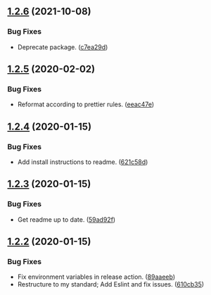 ## [1.2.6](https://github.com/yeldiRium/redux-migrations/compare/v1.2.5...v1.2.6) (2021-10-08)


### Bug Fixes

* Deprecate package. ([c7ea29d](https://github.com/yeldiRium/redux-migrations/commit/c7ea29d5568780c785ad8ac64b10b17dde4afc6c))

## [1.2.5](https://github.com/yeldiRium/redux-migrations/compare/v1.2.4...v1.2.5) (2020-02-02)


### Bug Fixes

* Reformat according to prettier rules. ([eeac47e](https://github.com/yeldiRium/redux-migrations/commit/eeac47e6709a3b2d53eb22366963e15c8514a359))

## [1.2.4](https://github.com/yeldiRium/redux-migrations/compare/v1.2.3...v1.2.4) (2020-01-15)


### Bug Fixes

* Add install instructions to readme. ([621c58d](https://github.com/yeldiRium/redux-migrations/commit/621c58d2f5e85a8f487d7b3b308cbaf7cd740c38))

## [1.2.3](https://github.com/yeldiRium/redux-migrations/compare/v1.2.2...v1.2.3) (2020-01-15)


### Bug Fixes

* Get readme up to date. ([59ad92f](https://github.com/yeldiRium/redux-migrations/commit/59ad92f95fc5ce137f2877900e62a625e6b39624))

## [1.2.2](https://github.com/yeldiRium/redux-migrations/compare/v1.2.1...v1.2.2) (2020-01-15)


### Bug Fixes

* Fix environment variables in release action. ([89aaeeb](https://github.com/yeldiRium/redux-migrations/commit/89aaeebe81b127da8884fc77b7de0a7a3a08e3b4))
* Restructure to my standard; Add Eslint and fix issues. ([610cb35](https://github.com/yeldiRium/redux-migrations/commit/610cb353135190d991468400d5e73a9dde683288))
